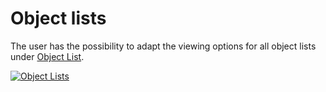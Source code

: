 # Object lists

The user has the possibility to adapt the viewing options for all object lists under [Object List](../../../../basics/object-list/index.md).

[![Object Lists](../../../../assets/images/en/system-administration/administration/user-settings/user-interface/1-ui.png)](../../../../assets/images/en/system-administration/administration/user-settings/user-interface/1-ui.png)

